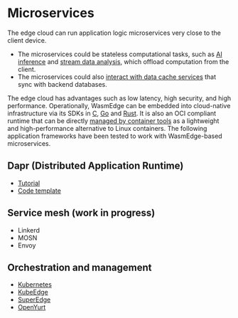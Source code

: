 # Microservices

The edge cloud can run application logic microservices very close to the client device.

* The microservices could be stateless computational tasks, such as [AI inference](../write_wasm/rust/tensorflow.md) and [stream data analysis](frameworks/app/yomo.md), which offload computation from the client.
* The microservices could also [interact with data cache services](https://github.com/second-state/wasmedge-anna-rs) that sync with backend databases.

The edge cloud has advantages such as low latency, high security, and high performance. Operationally, WasmEdge can be embedded into cloud-native infrastructure via its SDKs in [C](../sdk/c.md), [Go](../sdk/go.md) and [Rust](../sdk/rust.md). It is also an OCI compliant runtime that can be directly [managed by container tools](kubernetes/cri.md) as a lightweight and high-performance alternative to Linux containers. The following application frameworks have been tested to work with WasmEdge-based microservices.

## Dapr (Distributed Application Runtime)

* [Tutorial](frameworks/mesh/dapr.md)
* [Code template](https://github.com/second-state/dapr-wasm)

## Service mesh (work in progress)

* Linkerd
* MOSN
* Envoy

## Orchestration and management

* [Kubernetes](kubernetes.md)
* [KubeEdge](kubernetes/kubernetes/kubeedge.md)
* [SuperEdge](kubernetes/kubernetes/superedge.md)
* [OpenYurt](kubernetes/kubernetes/openyurt.md)
